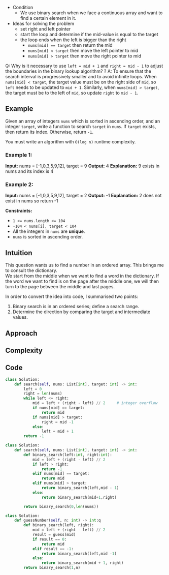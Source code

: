 - Condition
	- We use binary search when we face a continuous array and want to find a certain element in it. 
- Ideas for solving the problem
	- set right and left pointer
	- start the loop and determine if the mid-value is equal to the target
	- the loop ends when the left is bigger than the right
		- `nums[mid] == target`  then return the mid
		- `nums[mid] < target`  then move the left pointer to mid
		- `nums[mid] > target` then move the right pointer to mid

Q: Why is it necessary to use `left = mid + 1` and `right = mid - 1` to adjust the boundaries in the binary lookup algorithm?
?
A: To ensure that the search interval is progressively smaller and to avoid infinite loops. When `nums[mid] < target`, the target value must be on the right side of `mid`, so `left` needs to be updated to `mid + 1`. Similarly, when `nums[mid] > target`, the target must be to the left of `mid`, so update `right` to `mid - 1`.
    
## Example

Given an array of integers `nums` which is sorted in ascending order, and an integer `target`, write a function to search `target` in `nums`. If `target` exists, then return its index. Otherwise, return `-1`.

You must write an algorithm with `O(log n)` runtime complexity.

### **Example 1:**

**Input:** nums = [-1,0,3,5,9,12], target = 9
**Output:** 4
**Explanation:** 9 exists in nums and its index is 4

### **Example 2:**

**Input:** nums = [-1,0,3,5,9,12], target = 2
**Output:** -1
**Explanation:** 2 does not exist in nums so return -1

**Constraints:**

- `1 <= nums.length <= 104`
- `-104 < nums[i], target < 104`
- All the integers in `nums` are **unique**.
- `nums` is sorted in ascending order.
## Intuition

This question wants us to find a number in an ordered array. This brings me to consult the dictionary.  
We start from the middle when we want to find a word in the dictionary. 
If the word we want to find is on the page after the middle one, we will then turn to the page between the middle and last pages.

In order to convert the idea into code, I summarised two points:
1. Binary search is in an ordered series; define a search range.
2. Determine the direction by comparing the target and intermediate values.

## Approach



## Complexity

## Code

```python []
class Solution:
    def search(self, nums: List[int], target: int) -> int:
        left = 0
        right = len(nums)
        while left <= right:
            mid = left + (right - left) // 2     # integer overflow
            if nums[mid] == target:
                return mid
            if nums[mid] > target:
                right = mid -1
            else:
                left = mid + 1
        return -1
```


```python
class Solution:
    def search(self, nums: List[int], target: int) -> int:
        def binary_search(left:int, right:int):
            mid = left + (right - left) // 2
            if left > right:
                return -1
            elif nums[mid] == target:
                return mid
            elif nums[mid] > target:
                return binary_search(left,mid - 1)
            else:
                return binary_search(mid+1,right)

        return binary_search(0,len(nums))

```

```python
class Solution:
    def guessNumber(self, n: int) -> int:q
		def binary_search(left, right):
            mid = left + (right - left) // 2
            result = guess(mid)
            if result == 0:
                return mid
            elif result == -1:
                return binary_search(left,mid -1)
            else:
                return binary_search(mid + 1, right)
        return binary_search(1,n)
```



